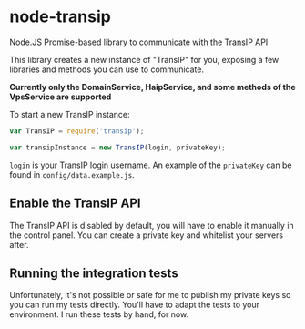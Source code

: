 # node-transip
Node.JS Promise-based library to communicate with the TransIP API

This library creates a new instance of "TransIP" for you, exposing a few libraries and methods you can use to communicate.

**Currently only the DomainService, HaipService, and some methods of the VpsService are supported**

To start a new TransIP instance:

```js
var TransIP = require('transip');

var transipInstance = new TransIP(login, privateKey);
```

`login` is your TransIP login username. An example of the `privateKey` can be found in `config/data.example.js`.

## Enable the TransIP API

The TransIP API is disabled by default, you will have to enable it manually in the control panel. You can create a private key and whitelist your servers after.

## Running the integration tests

Unfortunately, it's not possible or safe for me to publish my private keys so you can run my tests directly. You'll have to adapt the tests to your environment. I run these tests by hand, for now.

